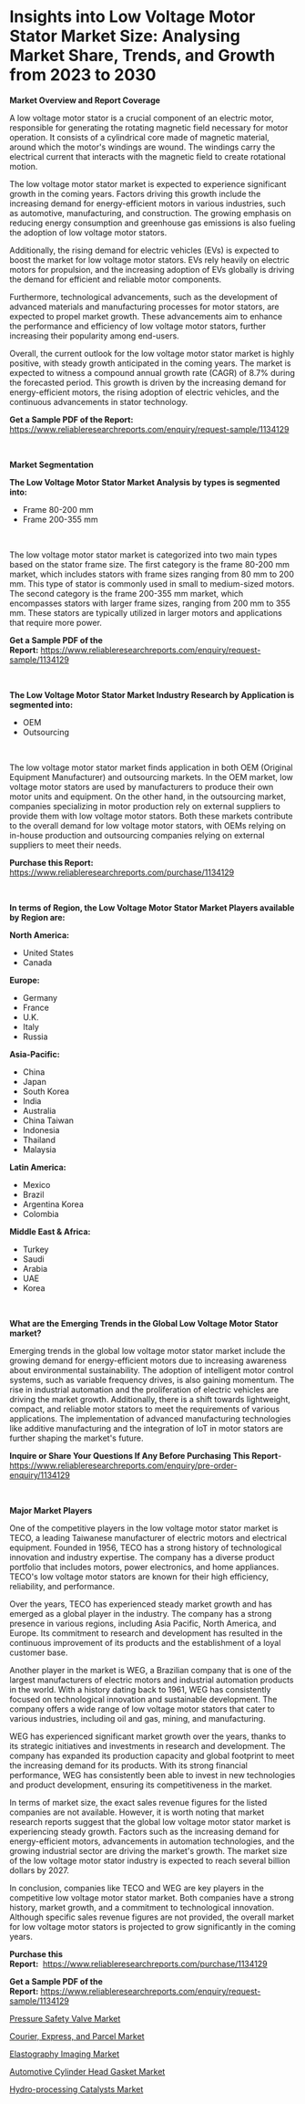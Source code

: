 <p><h1>Insights into Low Voltage Motor Stator Market Size: Analysing Market Share, Trends, and Growth from 2023 to 2030</h1></p><p><strong>Market Overview and Report Coverage</strong></p>
<p><p>A low voltage motor stator is a crucial component of an electric motor, responsible for generating the rotating magnetic field necessary for motor operation. It consists of a cylindrical core made of magnetic material, around which the motor's windings are wound. The windings carry the electrical current that interacts with the magnetic field to create rotational motion.</p><p>The low voltage motor stator market is expected to experience significant growth in the coming years. Factors driving this growth include the increasing demand for energy-efficient motors in various industries, such as automotive, manufacturing, and construction. The growing emphasis on reducing energy consumption and greenhouse gas emissions is also fueling the adoption of low voltage motor stators.</p><p>Additionally, the rising demand for electric vehicles (EVs) is expected to boost the market for low voltage motor stators. EVs rely heavily on electric motors for propulsion, and the increasing adoption of EVs globally is driving the demand for efficient and reliable motor components.</p><p>Furthermore, technological advancements, such as the development of advanced materials and manufacturing processes for motor stators, are expected to propel market growth. These advancements aim to enhance the performance and efficiency of low voltage motor stators, further increasing their popularity among end-users.</p><p>Overall, the current outlook for the low voltage motor stator market is highly positive, with steady growth anticipated in the coming years. The market is expected to witness a compound annual growth rate (CAGR) of 8.7% during the forecasted period. This growth is driven by the increasing demand for energy-efficient motors, the rising adoption of electric vehicles, and the continuous advancements in stator technology.</p></p>
<p><strong>Get a Sample PDF of the Report:</strong> <a href="https://www.reliableresearchreports.com/enquiry/request-sample/1134129">https://www.reliableresearchreports.com/enquiry/request-sample/1134129</a></p>
<p>&nbsp;</p>
<p><strong>Market Segmentation</strong></p>
<p><strong>The Low Voltage Motor Stator Market Analysis by types is segmented into:</strong></p>
<p><ul><li>Frame 80-200 mm</li><li>Frame 200-355 mm</li></ul></p>
<p>&nbsp;</p>
<p><p>The low voltage motor stator market is categorized into two main types based on the stator frame size. The first category is the frame 80-200 mm market, which includes stators with frame sizes ranging from 80 mm to 200 mm. This type of stator is commonly used in small to medium-sized motors. The second category is the frame 200-355 mm market, which encompasses stators with larger frame sizes, ranging from 200 mm to 355 mm. These stators are typically utilized in larger motors and applications that require more power.</p></p>
<p><strong>Get a Sample PDF of the Report:</strong>&nbsp;<a href="https://www.reliableresearchreports.com/enquiry/request-sample/1134129">https://www.reliableresearchreports.com/enquiry/request-sample/1134129</a></p>
<p>&nbsp;</p>
<p><strong>The Low Voltage Motor Stator Market Industry Research by Application is segmented into:</strong></p>
<p><ul><li>OEM</li><li>Outsourcing</li></ul></p>
<p>&nbsp;</p>
<p><p>The low voltage motor stator market finds application in both OEM (Original Equipment Manufacturer) and outsourcing markets. In the OEM market, low voltage motor stators are used by manufacturers to produce their own motor units and equipment. On the other hand, in the outsourcing market, companies specializing in motor production rely on external suppliers to provide them with low voltage motor stators. Both these markets contribute to the overall demand for low voltage motor stators, with OEMs relying on in-house production and outsourcing companies relying on external suppliers to meet their needs.</p></p>
<p><strong>Purchase this Report:</strong>&nbsp; <a href="https://www.reliableresearchreports.com/purchase/1134129">https://www.reliableresearchreports.com/purchase/1134129</a></p>
<p>&nbsp;</p>
<p><strong>In terms of Region, the Low Voltage Motor Stator Market Players available by Region are:</strong></p>
<p>
    <p> <strong> North America: </strong>
        <ul>
            <li>United States</li>
            <li>Canada</li>
        </ul>
        </p> 
    <p> <strong> Europe: </strong>
        <ul>
            <li>Germany</li>
            <li>France</li>
            <li>U.K.</li>
            <li>Italy</li>
            <li>Russia</li>
        </ul>
        </p> 
    <p> <strong> Asia-Pacific: </strong>
        <ul>
            <li>China</li>
            <li>Japan</li>
            <li>South Korea</li>
            <li>India</li>
            <li>Australia</li>
            <li>China Taiwan</li>
            <li>Indonesia</li>
            <li>Thailand</li>
            <li>Malaysia</li>
        </ul>
        </p> 
    <p> <strong> Latin America: </strong>
        <ul>
            <li>Mexico</li>
            <li>Brazil</li>
            <li>Argentina Korea</li>
            <li>Colombia</li>
        </ul>
        </p> 
    <p> <strong> Middle East & Africa: </strong>
        <ul>
            <li>Turkey</li>
            <li>Saudi</li>
            <li>Arabia</li>
            <li>UAE</li>
            <li>Korea</li>
        </ul>
    </p>
    </p>
<p>&nbsp;</p>
<p><strong>What are the Emerging Trends in the Global Low Voltage Motor Stator market?</strong></p>
<p><p>Emerging trends in the global low voltage motor stator market include the growing demand for energy-efficient motors due to increasing awareness about environmental sustainability. The adoption of intelligent motor control systems, such as variable frequency drives, is also gaining momentum. The rise in industrial automation and the proliferation of electric vehicles are driving the market growth. Additionally, there is a shift towards lightweight, compact, and reliable motor stators to meet the requirements of various applications. The implementation of advanced manufacturing technologies like additive manufacturing and the integration of IoT in motor stators are further shaping the market's future.</p></p>
<p><strong>Inquire or Share Your Questions If Any Before Purchasing This Report</strong>- <a href="https://www.reliableresearchreports.com/enquiry/pre-order-enquiry/1134129">https://www.reliableresearchreports.com/enquiry/pre-order-enquiry/1134129</a></p>
<p>&nbsp;</p>
<p><strong>Major Market Players</strong></p>
<p><p>One of the competitive players in the low voltage motor stator market is TECO, a leading Taiwanese manufacturer of electric motors and electrical equipment. Founded in 1956, TECO has a strong history of technological innovation and industry expertise. The company has a diverse product portfolio that includes motors, power electronics, and home appliances. TECO's low voltage motor stators are known for their high efficiency, reliability, and performance.</p><p>Over the years, TECO has experienced steady market growth and has emerged as a global player in the industry. The company has a strong presence in various regions, including Asia Pacific, North America, and Europe. Its commitment to research and development has resulted in the continuous improvement of its products and the establishment of a loyal customer base.</p><p>Another player in the market is WEG, a Brazilian company that is one of the largest manufacturers of electric motors and industrial automation products in the world. With a history dating back to 1961, WEG has consistently focused on technological innovation and sustainable development. The company offers a wide range of low voltage motor stators that cater to various industries, including oil and gas, mining, and manufacturing.</p><p>WEG has experienced significant market growth over the years, thanks to its strategic initiatives and investments in research and development. The company has expanded its production capacity and global footprint to meet the increasing demand for its products. With its strong financial performance, WEG has consistently been able to invest in new technologies and product development, ensuring its competitiveness in the market.</p><p>In terms of market size, the exact sales revenue figures for the listed companies are not available. However, it is worth noting that market research reports suggest that the global low voltage motor stator market is experiencing steady growth. Factors such as the increasing demand for energy-efficient motors, advancements in automation technologies, and the growing industrial sector are driving the market's growth. The market size of the low voltage motor stator industry is expected to reach several billion dollars by 2027.</p><p>In conclusion, companies like TECO and WEG are key players in the competitive low voltage motor stator market. Both companies have a strong history, market growth, and a commitment to technological innovation. Although specific sales revenue figures are not provided, the overall market for low voltage motor stators is projected to grow significantly in the coming years.</p></p>
<p><strong>Purchase this Report:</strong>&nbsp;&nbsp;<a href="https://www.reliableresearchreports.com/purchase/1134129">https://www.reliableresearchreports.com/purchase/1134129</a></p>
<p></p>
<p><strong>Get a Sample PDF of the Report:</strong>&nbsp;<a href="https://www.reliableresearchreports.com/enquiry/request-sample/1134129">https://www.reliableresearchreports.com/enquiry/request-sample/1134129</a></p>
<p><p><a href="https://medium.com/@austynlemke1988/pressure-safety-valve-market-analysis-and-sze-forecasted-for-period-from-2023-to-2030-5d09b289e40b">Pressure Safety Valve Market</a></p><p><a href="https://github.com/zebdakicsin/Market-Research-Report-List-1/blob/main/courier-express-and-parcel-market.md">Courier, Express, and Parcel Market</a></p><p><a href="https://www.linkedin.com/pulse/elastography-imaging-market-challenges-opportunities-growth-h2zif/">Elastography Imaging Market</a></p><p><a href="https://github.com/kholmovskayalyudmila/Market-Research-Report-List-1/blob/main/automotive-cylinder-head-gasket-market.md">Automotive Cylinder Head Gasket Market</a></p><p><a href="https://medium.com/@dessiefadel/hydro-processing-catalysts-market-furnishes-information-on-market-share-market-trends-and-market-ddd7b0173cf8">Hydro-processing Catalysts Market</a></p></p>